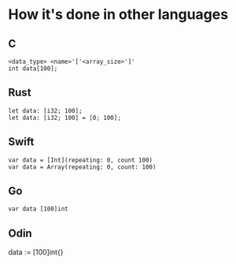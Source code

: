 

# How it's done in other languages

## C

```
<data_type> <name>'['<array_size>']'
int data[100];

```

## Rust
```
let data: [i32; 100];
let data: [i32; 100] = [0; 100];
```

## Swift
```
var data = [Int](repeating: 0, count 100)
var data = Array(repeating: 0, count: 100)
```

## Go
```
var data [100]int
```

## Odin
data := [100]int{}